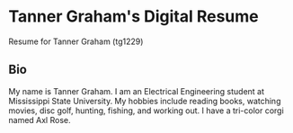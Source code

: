 # Tanner Graham's Digital Resume
Resume for Tanner Graham (tg1229)


## Bio
My name is Tanner Graham. I am an Electrical Engineering student at Mississippi State University. My hobbies include reading books, watching movies, disc golf, hunting, fishing, and working out. I have a tri-color corgi named Axl Rose.
